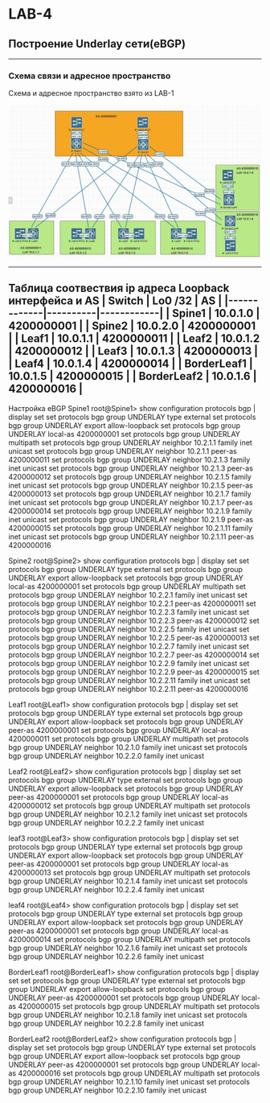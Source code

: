 # LAB-4

## Построение Underlay сети(eBGP)
---
### Схема связи и адресное пространство
Схема и адресное пространство взято из LAB-1

![img_4.png](screenshots/Lab-4.JPG)

---
Таблица соотвествия ip адреса Loopback интерфейса и AS
| Switch      | Lo0 /32  |     AS     |
|-------------|----------|------------|
| Spine1      | 10.0.1.0 | 4200000001 |
| Spine2      | 10.0.2.0 | 4200000001 |
| Leaf1       | 10.0.1.1 | 4200000011 |
| Leaf2       | 10.0.1.2 | 4200000012 |
| Leaf3       | 10.0.1.3 | 4200000013 |
| Leaf4       | 10.0.1.4 | 4200000014 |
| BorderLeaf1 | 10.0.1.5 | 4200000015 |
| BorderLeaf2 | 10.0.1.6 | 4200000016 |
---
Настройка eBGP
Spine1
root@Spine1> show configuration protocols bgp | display set 
set protocols bgp group UNDERLAY type external
set protocols bgp group UNDERLAY export allow-loopback
set protocols bgp group UNDERLAY local-as 4200000001
set protocols bgp group UNDERLAY multipath
set protocols bgp group UNDERLAY neighbor 10.2.1.1 family inet unicast
set protocols bgp group UNDERLAY neighbor 10.2.1.1 peer-as 4200000011
set protocols bgp group UNDERLAY neighbor 10.2.1.3 family inet unicast
set protocols bgp group UNDERLAY neighbor 10.2.1.3 peer-as 4200000012
set protocols bgp group UNDERLAY neighbor 10.2.1.5 family inet unicast
set protocols bgp group UNDERLAY neighbor 10.2.1.5 peer-as 4200000013
set protocols bgp group UNDERLAY neighbor 10.2.1.7 family inet unicast
set protocols bgp group UNDERLAY neighbor 10.2.1.7 peer-as 4200000014
set protocols bgp group UNDERLAY neighbor 10.2.1.9 family inet unicast
set protocols bgp group UNDERLAY neighbor 10.2.1.9 peer-as 4200000015
set protocols bgp group UNDERLAY neighbor 10.2.1.11 family inet unicast
set protocols bgp group UNDERLAY neighbor 10.2.1.11 peer-as 4200000016

Spine2
root@Spine2> show configuration protocols bgp | display set 
set protocols bgp group UNDERLAY type external
set protocols bgp group UNDERLAY export allow-loopback
set protocols bgp group UNDERLAY local-as 4200000001
set protocols bgp group UNDERLAY multipath
set protocols bgp group UNDERLAY neighbor 10.2.2.1 family inet unicast
set protocols bgp group UNDERLAY neighbor 10.2.2.1 peer-as 4200000011
set protocols bgp group UNDERLAY neighbor 10.2.2.3 family inet unicast
set protocols bgp group UNDERLAY neighbor 10.2.2.3 peer-as 4200000012
set protocols bgp group UNDERLAY neighbor 10.2.2.5 family inet unicast
set protocols bgp group UNDERLAY neighbor 10.2.2.5 peer-as 4200000013
set protocols bgp group UNDERLAY neighbor 10.2.2.7 family inet unicast
set protocols bgp group UNDERLAY neighbor 10.2.2.7 peer-as 4200000014
set protocols bgp group UNDERLAY neighbor 10.2.2.9 family inet unicast
set protocols bgp group UNDERLAY neighbor 10.2.2.9 peer-as 4200000015
set protocols bgp group UNDERLAY neighbor 10.2.2.11 family inet unicast
set protocols bgp group UNDERLAY neighbor 10.2.2.11 peer-as 4200000016

Leaf1
root@Leaf1> show configuration protocols bgp | display set 
set protocols bgp group UNDERLAY type external
set protocols bgp group UNDERLAY export allow-loopback
set protocols bgp group UNDERLAY peer-as 4200000001
set protocols bgp group UNDERLAY local-as 4200000011
set protocols bgp group UNDERLAY multipath
set protocols bgp group UNDERLAY neighbor 10.2.1.0 family inet unicast
set protocols bgp group UNDERLAY neighbor 10.2.2.0 family inet unicast

Leaf2
root@Leaf2> show configuration protocols bgp | display set 
set protocols bgp group UNDERLAY type external
set protocols bgp group UNDERLAY export allow-loopback
set protocols bgp group UNDERLAY peer-as 4200000001
set protocols bgp group UNDERLAY local-as 4200000012
set protocols bgp group UNDERLAY multipath
set protocols bgp group UNDERLAY neighbor 10.2.1.2 family inet unicast
set protocols bgp group UNDERLAY neighbor 10.2.2.2 family inet unicast

leaf3
root@Leaf3> show configuration protocols bgp | display set 
set protocols bgp group UNDERLAY type external
set protocols bgp group UNDERLAY export allow-loopback
set protocols bgp group UNDERLAY peer-as 4200000001
set protocols bgp group UNDERLAY local-as 4200000013
set protocols bgp group UNDERLAY multipath
set protocols bgp group UNDERLAY neighbor 10.2.1.4 family inet unicast
set protocols bgp group UNDERLAY neighbor 10.2.2.4 family inet unicast

leaf4
root@Leaf4> show configuration protocols bgp | display set 
set protocols bgp group UNDERLAY type external
set protocols bgp group UNDERLAY export allow-loopback
set protocols bgp group UNDERLAY peer-as 4200000001
set protocols bgp group UNDERLAY local-as 4200000014
set protocols bgp group UNDERLAY multipath
set protocols bgp group UNDERLAY neighbor 10.2.1.6 family inet unicast
set protocols bgp group UNDERLAY neighbor 10.2.2.6 family inet unicast

BorderLeaf1
root@BorderLeaf1> show configuration protocols bgp | display set 
set protocols bgp group UNDERLAY type external
set protocols bgp group UNDERLAY export allow-loopback
set protocols bgp group UNDERLAY peer-as 4200000001
set protocols bgp group UNDERLAY local-as 4200000015
set protocols bgp group UNDERLAY multipath
set protocols bgp group UNDERLAY neighbor 10.2.1.8 family inet unicast
set protocols bgp group UNDERLAY neighbor 10.2.2.8 family inet unicast

BorderLeaf2
root@BorderLeaf2> show configuration protocols bgp | display set 
set protocols bgp group UNDERLAY type external
set protocols bgp group UNDERLAY export allow-loopback
set protocols bgp group UNDERLAY peer-as 4200000001
set protocols bgp group UNDERLAY local-as 4200000016
set protocols bgp group UNDERLAY multipath
set protocols bgp group UNDERLAY neighbor 10.2.1.10 family inet unicast
set protocols bgp group UNDERLAY neighbor 10.2.2.10 family inet unicast
